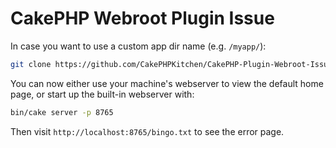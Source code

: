 # CakePHP Webroot Plugin Issue

In case you want to use a custom app dir name (e.g. `/myapp/`):

```bash
git clone https://github.com/CakePHPKitchen/CakePHP-Plugin-Webroot-Issue.git
```

You can now either use your machine's webserver to view the default home page, or start
up the built-in webserver with:

```bash
bin/cake server -p 8765
```

Then visit `http://localhost:8765/bingo.txt` to see the error page.
